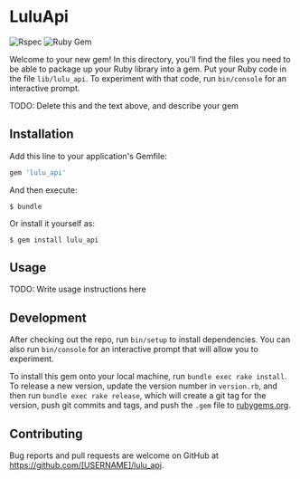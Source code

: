 # LuluApi
![Rspec](https://github.com/yatryan/lulu_api/workflows/Ruby/badge.svg) ![Ruby Gem](https://github.com/yatryan/lulu_api/workflows/Ruby%20Gem/badge.svg)

Welcome to your new gem! In this directory, you'll find the files you need to be able to package up your Ruby library into a gem. Put your Ruby code in the file `lib/lulu_api`. To experiment with that code, run `bin/console` for an interactive prompt.

TODO: Delete this and the text above, and describe your gem

## Installation

Add this line to your application's Gemfile:

```ruby
gem 'lulu_api'
```

And then execute:

    $ bundle

Or install it yourself as:

    $ gem install lulu_api

## Usage

TODO: Write usage instructions here

## Development

After checking out the repo, run `bin/setup` to install dependencies. You can also run `bin/console` for an interactive prompt that will allow you to experiment.

To install this gem onto your local machine, run `bundle exec rake install`. To release a new version, update the version number in `version.rb`, and then run `bundle exec rake release`, which will create a git tag for the version, push git commits and tags, and push the `.gem` file to [rubygems.org](https://rubygems.org).

## Contributing

Bug reports and pull requests are welcome on GitHub at https://github.com/[USERNAME]/lulu_api.
